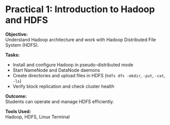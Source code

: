 # Practical 1: Introduction to Hadoop and HDFS

**Objective:**  
Understand Hadoop architecture and work with Hadoop Distributed File System (HDFS).

**Tasks:**  
- Install and configure Hadoop in pseudo-distributed mode  
- Start NameNode and DataNode daemons  
- Create directories and upload files in HDFS (`hdfs dfs -mkdir`, `-put`, `-cat`, `-ls`)  
- Verify block replication and check cluster health

**Outcome:**  
Students can operate and manage HDFS efficiently.

**Tools Used:**  
Hadoop, HDFS, Linux Terminal
